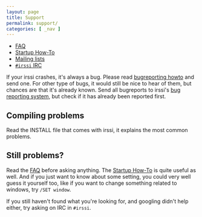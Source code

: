 ```yaml
---
layout: page
title: Support
permalink: support/
categories: [ _nav ]
---
```

- [FAQ](/documentation/faq)
- [Startup How-To](/documentation/startup)
- [Mailing lists](mailinglists)
- [`#irssi` IRC](irc)

If your irssi crashes, it's always a bug. Please read [bugreporting howto](/documentation/crash)
and send one. For other type of bugs, it would still be nice to hear of them,
but chances are that it's already known. Send all bugreports to irssi's [bug
reporting system](//github.com/irssi/irssi/issues), but check if it has already
been reported first.

Compiling problems
------------------

Read the INSTALL file that comes with irssi, it explains the most common
problems.

Still problems?
---------------

Read the [FAQ](/documentation/faq)
before asking anything.
The [Startup How-To](/documentation/startup) is quite useful as well.
And if you just want to know about some setting, you could very well guess
it yourself too, like if you want to change something related to windows,
try `/SET window`.

If you still haven't found what you're looking for, and googling didn't help either,
try asking on IRC in `#irssi`.
